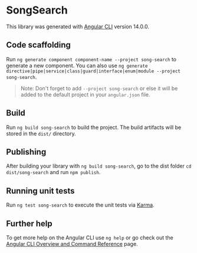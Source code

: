 # SongSearch

This library was generated with [Angular CLI](https://github.com/angular/angular-cli) version 14.0.0.

## Code scaffolding

Run `ng generate component component-name --project song-search` to generate a new component. You can also use `ng generate directive|pipe|service|class|guard|interface|enum|module --project song-search`.
> Note: Don't forget to add `--project song-search` or else it will be added to the default project in your `angular.json` file. 

## Build

Run `ng build song-search` to build the project. The build artifacts will be stored in the `dist/` directory.

## Publishing

After building your library with `ng build song-search`, go to the dist folder `cd dist/song-search` and run `npm publish`.

## Running unit tests

Run `ng test song-search` to execute the unit tests via [Karma](https://karma-runner.github.io).

## Further help

To get more help on the Angular CLI use `ng help` or go check out the [Angular CLI Overview and Command Reference](https://angular.io/cli) page.
